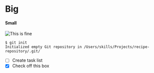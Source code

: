 # Big
#### Small
![This is fine](https://media.npr.org/assets/img/2023/01/14/this-is-fine_custom-dcb93e90c4e1548ffb16978a5a8d182270c872a9.jpg)
```
$ git init
Initialized empty Git repository in /Users/skills/Projects/recipe-repository/.git/
```
- [ ] Create task list
- [X] Check off this box 
